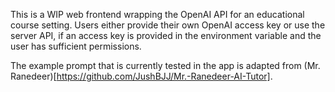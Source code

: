 This is a WIP web frontend wrapping the OpenAI API for an educational course setting. Users either provide their own OpenAI access key or use the server API, if an access key is provided in the environment variable and the user has sufficient permissions.

The example prompt that is currently tested in the app is adapted from (Mr. Ranedeer)[https://github.com/JushBJJ/Mr.-Ranedeer-AI-Tutor].